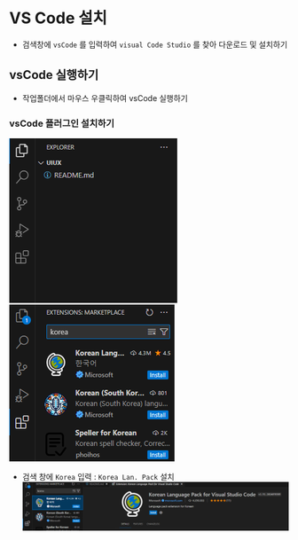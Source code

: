 # VS Code 설치

- 검색창에 `vsCode` 를 입력하여 `visual Code Studio` 를 찾아 다운로드 및 설치하기

## vsCode 실행하기

- 작업폴더에서 마우스 우클릭하여 vsCode 실행하기

### vsCode 플러그인 설치하기

![alt text](image-1.png)
![alt text](image-2.png)

- 검색 창에 `Korea` 입력 : `Korea Lan. Pack` 설치
![alt text](image-3.png)